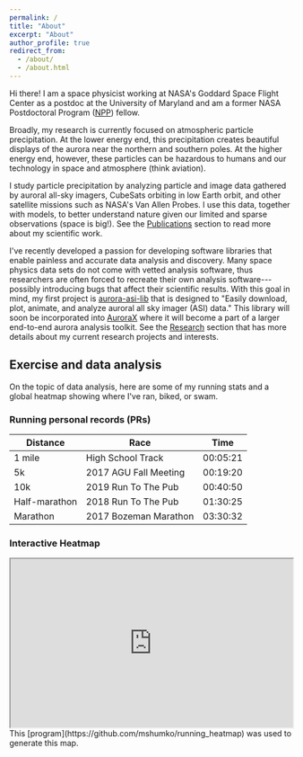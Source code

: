 ```yaml
---
permalink: /
title: "About"
excerpt: "About"
author_profile: true
redirect_from: 
  - /about/
  - /about.html
---
```


Hi there! I am a space physicist working at NASA's Goddard Space Flight Center as a postdoc at the University of Maryland and am a former NASA Postdoctoral Program ([NPP](https://npp.orau.org/)) fellow.  

Broadly, my research is currently focused on atmospheric particle precipitation. At the lower energy end, this precipitation creates beautiful displays of the aurora near the northern and southern poles. At the higher energy end, however, these particles can be hazardous to humans and our technology in space and atmosphere (think aviation).

I study particle precipitation by analyzing particle and image data gathered by auroral all-sky imagers, CubeSats orbiting in low Earth orbit, and other satellite missions such as NASA's Van Allen Probes. I use this data, together with models, to better understand nature given our limited and sparse observations (space is big!). See the [Publications](/publications/) section to read more about my scientific work.

I've recently developed a passion for developing software libraries that enable painless and accurate data analysis and discovery. Many space physics data sets do not come with vetted analysis software, thus researchers are often forced to recreate their own analysis software---possibly introducing bugs that affect their scientific results. With this goal in mind, my first project is [aurora-asi-lib](https://aurora-asi-lib.readthedocs.io/en/latest/) that is designed to "Easily download, plot, animate, and analyze auroral all sky imager (ASI) data." This library will soon be incorporated into [AuroraX](https://aurorax.space/) where it will become a part of a larger end-to-end aurora analysis toolkit. See the [Research](/research/) section that has more details about my current research projects and interests.


## Exercise and data analysis
On the topic of data analysis, here are some of my running stats and a global heatmap showing where I've ran, biked, or swam. 

### Running personal records (PRs)

| Distance             | Race  |    Time   |
| ---------------- | --------- | --------- |
| 1 mile    | High School Track  | 00:05:21  |
| 5k  |  2017 AGU Fall Meeting   | 00:19:20   |
| 10k | 2019 Run To The Pub   | 00:40:50  |
| Half-marathon | 2018 Run To The Pub   | 01:30:25 |
| Marathon     |  2017 Bozeman Marathon | 03:30:32 |

### Interactive Heatmap
<iframe src="https://mshumko.github.io/files/heatmap.html" width="100%" height="300"></iframe>
This [program](https://github.com/mshumko/running_heatmap) was used to generate this map.
